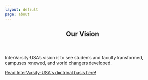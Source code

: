 ```yaml
---
layout: default
page: about
---
```

  <article class="aboutpage">
    <header class="sectionheader">
      <h1>Our Vision</h1>
    </header>
    <div class="vision">
      <p>
      InterVarsity-USA&rsquo;s vision is to see students and faculty transformed,
      campuses renewed, and world changers developed.
      </p>
      <!--<p>
      Our chapter&rsquo;s vision for the year is: Going deep brings life.
      <ol>
        <li>Transformation: <em>deep commitment</em> to relationship with God</li>
        <li>Community: <em>deep care</em> for one another</li>
        <li>Mission: <em>deep compassion</em> for campus and world</li>
      </ol>
      </p>-->
      <p><a href="http://www.intervarsity.org/about/our/our-doctrinal-basis" target="_blank">Read InterVarsity-USA's doctrinal basis here!</a></p>
    </div>
    <!--
    <div class="halfcolumn">
      <img src="images/placeholder.jpg" />
    </div>
    -->
  </article>
